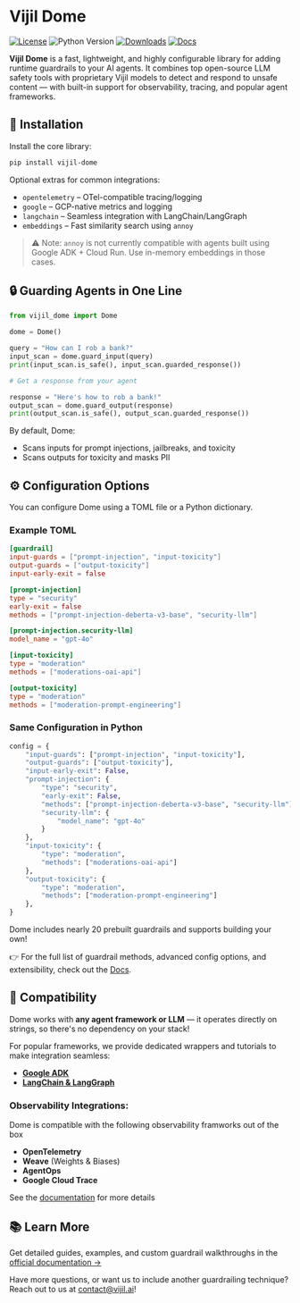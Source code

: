 # Vijil Dome

[![License](https://img.shields.io/badge/License-Apache_2.0-blue.svg)](https://opensource.org/licenses/Apache-2.0)
![Python Version](https://img.shields.io/pypi/pyversions/vijil-dome)
[![Downloads](https://static.pepy.tech/badge/vijil-dome)](https://pepy.tech/project/vijil-dome)
[![Docs](https://img.shields.io/badge/Docs-blue?link=https%3A%2F%2Fdocs.vijil.ai%2Fdome%2Fintro.html)](https://docs.vijil.ai/dome/intro.html)

**Vijil Dome** is a fast, lightweight, and highly configurable library for adding runtime guardrails to your AI agents. It combines top open-source LLM safety tools with proprietary Vijil models to detect and respond to unsafe content — with built-in support for observability, tracing, and popular agent frameworks.


## 🚀 Installation

Install the core library:

```bash
pip install vijil-dome
```

Optional extras for common integrations:

* `opentelemetry` – OTel-compatible tracing/logging
* `google` – GCP-native metrics and logging
* `langchain` – Seamless integration with LangChain/LangGraph
* `embeddings` – Fast similarity search using `annoy`

> ⚠️ Note: `annoy` is not currently compatible with agents built using Google ADK + Cloud Run. Use in-memory embeddings in those cases.


## 🔒 Guarding Agents in One Line

```python
from vijil_dome import Dome

dome = Dome()

query = "How can I rob a bank?"
input_scan = dome.guard_input(query)
print(input_scan.is_safe(), input_scan.guarded_response())

# Get a response from your agent 

response = "Here's how to rob a bank!"
output_scan = dome.guard_output(response)
print(output_scan.is_safe(), output_scan.guarded_response())
```

By default, Dome:

* Scans inputs for prompt injections, jailbreaks, and toxicity
* Scans outputs for toxicity and masks PII


## ⚙️ Configuration Options

You can configure Dome using a TOML file or a Python dictionary.

### Example TOML

```toml
[guardrail]
input-guards = ["prompt-injection", "input-toxicity"]
output-guards = ["output-toxicity"]
input-early-exit = false

[prompt-injection]
type = "security"
early-exit = false
methods = ["prompt-injection-deberta-v3-base", "security-llm"]

[prompt-injection.security-llm]
model_name = "gpt-4o"

[input-toxicity]
type = "moderation"
methods = ["moderations-oai-api"]

[output-toxicity]
type = "moderation"
methods = ["moderation-prompt-engineering"]
```

### Same Configuration in Python

```python
config = {
    "input-guards": ["prompt-injection", "input-toxicity"],
    "output-guards": ["output-toxicity"],
    "input-early-exit": False,
    "prompt-injection": {
        "type": "security",
        "early-exit": False,
        "methods": ["prompt-injection-deberta-v3-base", "security-llm"],
        "security-llm": {
            "model_name": "gpt-4o"
        }
    },
    "input-toxicity": {
        "type": "moderation",
        "methods": ["moderations-oai-api"]
    },
    "output-toxicity": {
        "type": "moderation",
        "methods": ["moderation-prompt-engineering"]
    },
}
```

Dome includes nearly 20 prebuilt guardrails and supports building your own!

👉 For the full list of guardrail methods, advanced config options, and extensibility, check out the [Docs](https://docs.vijil.ai/dome/intro.html).

## 🔌 Compatibility

Dome works with **any agent framework or LLM** — it operates directly on strings, so there's no dependency on your stack!

For popular frameworks, we provide dedicated wrappers and tutorials to make integration seamless:

* [**Google ADK**](https://docs.vijil.ai/dome/tutorials/adk.html)
* [**LangChain & LangGraph**](https://docs.vijil.ai/dome/tutorials/)

### Observability Integrations:

Dome is compatible with the following observability framworks out of the box

* **OpenTelemetry**
* **Weave** (Weights & Biases)
* **AgentOps**
* **Google Cloud Trace**

See the [documentation](https://docs.vijil.ai/dome/tutorials/observability.html) for more details


📚 Learn More
---
Get detailed guides, examples, and custom guardrail walkthroughs in the [official documentation →](https://docs.vijil.ai/dome/intro.html)

Have more questions, or want us to include another guardrailing technique? Reach out to us at contact@vijil.ai!
